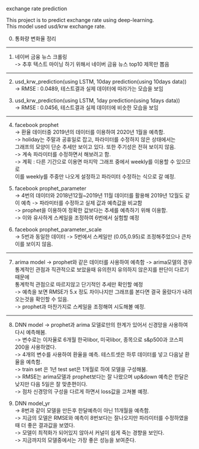 exchange rate prediction

This project is to predict exchange rate using deep-learning.  
This model used usd/krw exchange rate.   

00. 통화량 변화율 정리 

 --------------------------------------

01. 네이버 금융 뉴스 크롤링  
-> 추후 텍스트 마이닝 하기 위해서 네이버 금융 뉴스 top10 제목만 뽑음  
  
  ------------------
  
02. usd_krw_prediction(using LSTM, 10day prediction(using 10days data))  
-> RMSE : 0.0489, 테스트결과 실제 데이터에 따라가는 모습을 보임  

03. usd_krw_prediction(using LSTM, 1day prediction(using 1days data))  
-> RMSE : 0.0456, 테스트결과 실제 데이터에 비슷한 모습을 보임  

----------------------

04. facebook prophet     
-> 환율 데이터중 2019년의 데이터를 이용하여 2020년 1월을 예측함.   
-> holiday는 주말과 공휴일로 잡고, 파라미터를 수정하지 않은 상태에서는    
그래프의 모양이 단순 추세만 보이고 있다. 또한 주기성은 전혀 보이지 않음.    
-> 계속 파라미터를 수정하면서 해보려고 함.    
-> 계획 :  다른 기간으로 이용면 마지막 그래프 중에서 weekly를 이용할 수 있으므로   
이를 weekly를 주중만 나오게 설정하고 파라미터 수정하는 식으로 갈 예정.   


05. facebook prophet_parameter    
-> 4번의 데이터와 2018년12월~2019년 11월 데이터를 활용해 2019년 12월도 같이 예측
-> 파라미터를 수정하고 실제 값과 예측값을 비교함  
-> prophet을 이용하여 정확한 값보다는 추세를 예측하기 위해 이용함.    
-> 이와 유사하게 스케일을 조정하여 6번에서 실험할 예정  

06. facebook prophet_parameter_scale  
-> 5번과 동일한 데이터
-> 5번에서 스케일만 (0.05,0.95)로 조정해주었으나 큰차이를 보이지 않음.

-----------------

07. arima model
-> prophet와 같은 데이터를 사용하여 예측함
-> arima모델의 경우 통계적인 관점과 직관적으로 보았을때 유의한지 유의하지 않은지를 판단이 다르기때문에    
통계학적 관점으로 따르지않고 단기적인 추세만 확인할 예정    
-> 예측을 보면 RMSE가 5.x 정도 차이나지만 그래프를 본다면 결국 올랐다가 내려오는것을 확인할 수 있음.   
-> prophet과 마찬가지로 스케일을 조정해여 시도해볼 예정.   

--------------------------
08. DNN model
-> prophet과 arima 모델로만의 한계가 있어서 신경망을 사용하여 다시 예측해봄.    
-> 변수로는 이자율로 6개월 한국libor, 미국libor, 종목으로 s&p500과 코스피200을 사용하였다.    
-> 4개의 변수를 사용하여 환율을 예측. 테스트셋은 하루 데이터를 넣고 다음날 환율을 예측함.  
-> train set 은 1년 test set은 1개월로 하여 모델을 구성해봄.    
-> RMSE는 arima모델과 prophet보다는 잘 나왔으며 up&down 예측은 한달은 낮지만 다음 5일은 잘 맞춘편이다.    
-> 점차 신경망의 구성을 다르게 하면서 loss값을 고쳐볼 예정.    

09. DNN model_yr  
-> 8번과 같이 모델을 만든후 한달예측이 아닌 11개월을 예측함.  
-> 지금의 모델은 RMSE와 예측이 8번보다는 잘나오지만 파라미터를 수정하였을때 더 좋은 결과값을 보였다.  
-> 모델이 최적화가 되어있지 않아서 커널이 쉽게 죽는 경향을 보인다.  
-> 지금까지의 모델중에서는 가장 좋은 성능을 보여준다.  

